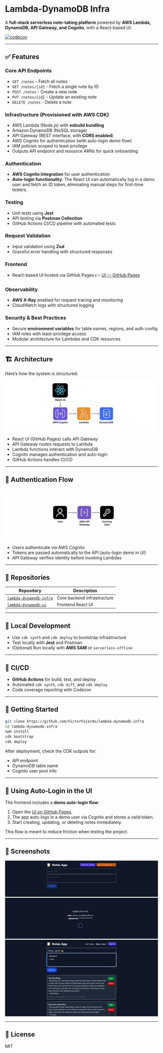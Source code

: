 # Lambda-DynamoDB Infra

A **full-stack serverless note-taking platform** powered by **AWS Lambda, DynamoDB, API Gateway, and Cognito**, with a React-based UI.

[![codecov](https://codecov.io/github/VictorFajardo/lambda-dynamodb-infra/graph/badge.svg?token=RWL3X3IAMM)](https://codecov.io/github/VictorFajardo/lambda-dynamodb-infra)

---

## ✅ Features

### Core API Endpoints

- `GET /notes` - Fetch all notes
- `GET /notes/{id}` - Fetch a single note by ID
- `POST /notes` - Create a new note
- `PUT /notes/{id}` - Update an existing note
- `DELETE /notes` - Delete a note

### Infrastructure (Provisioned with AWS CDK)

- AWS Lambda (Node.js) with **esbuild bundling**
- Amazon DynamoDB (NoSQL storage)
- API Gateway (REST interface, with **CORS enabled**)
- AWS Cognito for authentication (with auto-login demo flow)
- IAM policies scoped to least privilege
- Outputs API endpoint and resource ARNs for quick onboarding

### Authentication

- **AWS Cognito integration** for user authentication
- **Auto-login functionality**:
  The React UI can automatically log in a demo user and fetch an ID token, eliminating manual steps for first-time testers.

### Testing

- Unit tests using **Jest**
- API testing via **Postman Collection**
- GitHub Actions CI/CD pipeline with automated tests

### Request Validation

- Input validation using **Zod**
- Graceful error handling with structured responses

### Frontend

- React-based UI hosted via GitHub Pages
  👉 [UI — GitHub Pages](https://VictorFajardo.github.io/lambda-dynamodb-ui)

### Observability

- **AWS X-Ray** enabled for request tracing and monitoring
- CloudWatch logs with structured logging

### Security & Best Practices

- Secure **environment variables** for table names, regions, and auth config
- IAM roles with least-privilege access
- Modular architecture for Lambdas and CDK resources

---

## 🏗️ Architecture

Here’s how the system is structured:

![Architecture Diagram](./docs/architecture.png)

- React UI (GitHub Pages) calls API Gateway
- API Gateway routes requests to Lambda
- Lambda functions interact with DynamoDB
- Cognito manages authentication and auto-login
- GitHub Actions handles CI/CD

---

## 🔑 Authentication Flow

![Auth Flow](./docs/auth-flow.png)

- Users authenticate via AWS Cognito
- Tokens are passed automatically to the API (auto-login demo in UI)
- API Gateway verifies identity before invoking Lambdas

---

## 📁 Repositories

| Repository                                                                        | Description                 |
| --------------------------------------------------------------------------------- | --------------------------- |
| [`lambda-dynamodb-infra`](https://github.com/VictorFajardo/lambda-dynamodb-infra) | Core backend infrastructure |
| [`lambda-dynamodb-ui`](https://github.com/VictorFajardo/lambda-dynamodb-ui)       | Frontend React UI           |

---

## 🧪 Local Development

- Use `cdk synth` and `cdk deploy` to bootstrap infrastructure
- Test locally with **Jest** and Postman
- (Optional) Run locally with **AWS SAM** or `serverless-offline`

---

## 🚀 CI/CD

- **GitHub Actions** for build, test, and deploy
- Automated `cdk synth`, `cdk diff`, and `cdk deploy`
- Code coverage reporting with Codecov

---

## 🏁 Getting Started

```bash
git clone https://github.com/VictorFajardo/lambda-dynamodb-infra
cd lambda-dynamodb-infra
npm install
cdk bootstrap
cdk deploy
```

After deployment, check the CDK outputs for:

- API endpoint
- DynamoDB table name
- Cognito user pool info

---

## 🔑 Using Auto-Login in the UI

The frontend includes a **demo auto-login flow**:

1. Open the [UI on GitHub Pages](https://VictorFajardo.github.io/lambda-dynamodb-ui).
2. The app auto-logs in a demo user via Cognito and stores a valid token.
3. Start creating, updating, or deleting notes immediately.

This flow is meant to reduce friction when testing the project.

---

## 📸 Screenshots

![App UI](./docs/app-0.png)
![App UI](./docs/app-1.png)
![App UI](./docs/app-2.png)

---

## 📄 License

MIT
